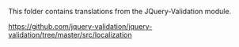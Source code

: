 This folder contains translations from the JQuery-Validation module.

https://github.com/jquery-validation/jquery-validation/tree/master/src/localization